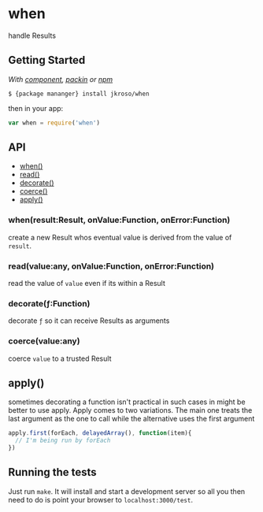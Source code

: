 
# when

  handle Results

## Getting Started

_With [component](//github.com/component/component), [packin](//github.com/jkroso/packin) or [npm](//github.com/isaacs/npm)_  

	$ {package mananger} install jkroso/when

then in your app:

```js
var when = require('when')
```

## API

  - [when()](#whenvalueanyonvaluefunctiononerrorfunction)
  - [read()](#readvalueanyonvaluefunctiononerrorfunction)
  - [decorate()](#decoratefunction)
  - [coerce()](#coercevalueany)
  - [apply()](#apply)

### when(result:Result, onValue:Function, onError:Function)

  create a new Result whos eventual value is derived from the value of `result`.

### read(value:any, onValue:Function, onError:Function)

  read the value of `value` even if its within a Result

### decorate(ƒ:Function)

  decorate `ƒ` so it can receive Results as arguments

### coerce(value:any)

  coerce `value` to a trusted Result

## apply()

  sometimes decorating a function isn't practical in such cases in might be better to use apply. Apply comes to two variations. The main one treats the last argument as the one to call while the alternative uses the first argument

```js
apply.first(forEach, delayedArray(), function(item){
  // I'm being run by forEach
})
```

## Running the tests

Just run `make`. It will install and start a development server so all you then need to do is point your browser to `localhost:3000/test`.
